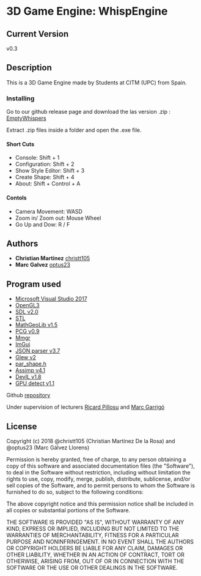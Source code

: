 ﻿# 3D Game Engine: WhispEngine

## Current Version
v0.3

## Description
This is a 3D Game Engine made by Students at CITM (UPC) from Spain. 

### Installing
Go to our github release page and download the las version .zip : 
[EmptyWhispers](https://github.com/Empty-Whisper)

Extract .zip files inside a folder and open the .exe file.

#### Short Cuts
* Console:                 Shift + 1
* Configuration:         Shift + 2
* Show Style Editor:  Shift + 3
* Create Shape:         Shift + 4
* About: 	                 Shift + Control + A

#### Contols
* Camera Movement:     WASD
* Zoom in/ Zoom out:     Mouse Wheel
* Go Up and Dow:           R / F

## Authors
* **Christian Martínez** [christt105](https://github.com/christt105)
* **Marc Galvez** [optus23](https://github.com/optus23)

## Program used
* [Microsoft Visual Studio 2017](https://visualstudio.microsoft.com/es/vs/)
* [OpenGL3](https://opengl.org/)
* [SDL v2.0](https://www.libsdl.org/license.php)
* [STL](https://docs.oracle.com/database/bdb181/html/installation/win_build_stl.html)
* [MathGeoLib v1.5](https://github.com/juj/MathGeoLib)
* [PCG v0.9](http://www.pcg-random.org/)
* [Mmgr](http://www.flipcode.com/archives/Presenting_A_Memory_Manager.shtml)
* [ImGui](https://github.com/ocornut/imgui)
* [JSON parser v3.7](https://github.com/nlohmann/json)
* [Glew v2](https://github.com/nigels-com/glew)
* [par_shape.h](https://prideout.net/shapes)
* [Assimp v4.1](http://www.assimp.org/)
* [DevIL v1.8](http://openil.sourceforge.net/)
* [GPU detect v1.1](https://github.com/MatthewKing/DeviceId)

Github [repository](https://github.com/Empty-Whisper/WhispEngine)

Under supervision of lecturers [Ricard Pillosu](https://www.linkedin.com/in/ricardpillosu/) and [Marc Garrigó](https://www.linkedin.com/in/mgarrigo/)

## License

Copyright (c) 2018 @christt105 (Christian Martínez De la Rosa) and @optus23 (Marc Gálvez Llorens)

Permission is hereby granted, free of charge, to any person obtaining a copy
of this software and associated documentation files (the "Software"), to deal
in the Software without restriction, including without limitation the rights
to use, copy, modify, merge, publish, distribute, sublicense, and/or sell
copies of the Software, and to permit persons to whom the Software is
furnished to do so, subject to the following conditions:

The above copyright notice and this permission notice shall be included in all
copies or substantial portions of the Software.

THE SOFTWARE IS PROVIDED "AS IS", WITHOUT WARRANTY OF ANY KIND, EXPRESS OR
IMPLIED, INCLUDING BUT NOT LIMITED TO THE WARRANTIES OF MERCHANTABILITY,
FITNESS FOR A PARTICULAR PURPOSE AND NONINFRINGEMENT. IN NO EVENT SHALL THE
AUTHORS OR COPYRIGHT HOLDERS BE LIABLE FOR ANY CLAIM, DAMAGES OR OTHER
LIABILITY, WHETHER IN AN ACTION OF CONTRACT, TORT OR OTHERWISE, ARISING FROM,
OUT OF OR IN CONNECTION WITH THE SOFTWARE OR THE USE OR OTHER DEALINGS IN THE
SOFTWARE.
